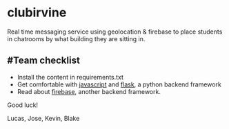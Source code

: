 clubirvine
==========

Real time messaging service using geolocation &amp; firebase to place students in chatrooms by what building they are sitting in.

#Team checklist
--------------
- Install the content in requirements.txt
- Get comfortable with [javascript](http://www.w3schools.com/html/html5_geolocation.asp) and [flask](http://flask.pocoo.org/), a python backend framework
- Read about [firebase](http://firebase.com), another backend framework. 

Good luck!

Lucas, Jose, Kevin, Blake
